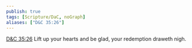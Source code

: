 ```yaml
---
publish: true
tags: [Scripture/DaC, noGraph]
aliases: ["D&C 35:26"]
---
```

[D&C 35:26](https://churchofjesuschrist.org/study/scriptures/dc-testament/dc/35?lang=eng&id=p26#p26) Lift up your hearts and be glad, your redemption draweth nigh.

